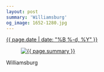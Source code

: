 ```yaml
---
layout: post
summary: 'Williamsburg'
og_image: 1652-1280.jpg
---
```


<p>
 <time>
  <a href="/1652">
   {{ page.date | date: "%B %-d, %Y" }}
  </a>
 </time>
 <a href="/1652">
  <figure data-taken="7/5/2022">
   <img alt="{{ page.summary }}" sizes="(min-width: 700px) 50vw, calc(100vw - 2rem)" src="{{ site.assets_url }}/1652-640.jpg" srcset="{{ site.assets_url }}/1652-320.jpg 320w, {{ site.assets_url }}/1652-640.jpg 640w, {{ site.assets_url }}/1652-960.jpg 960w, {{ site.assets_url }}/1652-1280.jpg 1280w"/>
  </figure>
 </a>
 <span>
  Williamsburg
 </span>
</p>
